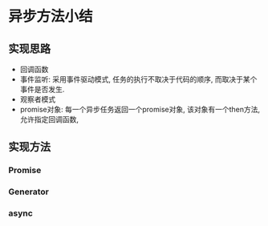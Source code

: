 # 异步方法小结

## 实现思路

- 回调函数
- 事件监听: 采用事件驱动模式, 任务的执行不取决于代码的顺序, 而取决于某个事件是否发生. 
- 观察者模式
- promise对象: 每一个异步任务返回一个promise对象, 该对象有一个then方法, 允许指定回调函数,


## 实现方法

### Promise

### Generator

### async

